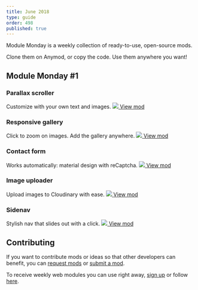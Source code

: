 ```yaml
---
title: June 2018
type: guide
order: 498
published: true
---
```


Module Monday is a weekly collection of ready-to-use, open-source mods.

Clone them on Anymod, or copy the code. Use them anywhere you want!

## Module Monday #1

### Parallax scroller
Customize with your own text and images.
<a href="https://anymod.com/mod/monrk?v=20">
  <img src="https://res.cloudinary.com/component/image/upload/v1529958478/parallax_by9zk7.gif"/>
</a>
<a class="button" href="https://anymod.com/mod/monrk?v=20">View mod</a>

### Responsive gallery
Click to zoom on images. Add the gallery anywhere.
<a href="https://anymod.com/mod/onakb?v=20">
  <img src="https://res.cloudinary.com/component/image/upload/v1529958476/gallery_pkkyu1.png"/>
</a>
<a class="button" href="https://anymod.com/mod/onakb?v=20">View mod</a>

### Contact form
Works automatically: material design with reCaptcha.
<a href="https://anymod.com/mod/anaom?v=20">
  <img src="https://res.cloudinary.com/component/image/upload/v1529958475/form_pfx91k.png"/>
</a>
<a class="button" href="https://anymod.com/mod/anaom?v=20">View mod</a>

### Image uploader
Upload images to Cloudinary with ease.
<a href="https://anymod.com/mod/onabb?v=30">
  <img src="https://res.cloudinary.com/component/image/upload/v1529958480/uploader_jydghw.png"/>
</a>
<a class="button" href="https://anymod.com/mod/onabb?v=30">View mod</a>

### Sidenav
Stylish nav that slides out with a click.
<a href="https://anymod.com/mod/bkmnr?v=20">
  <img src="https://res.cloudinary.com/component/image/upload/v1529958475/sidenav_jowk4j.png"/>
</a>
<a class="button" href="https://anymod.com/mod/bkmnr?v=20">View mod</a>

<script project="865732" src="https://cdn.anymod.com/v1"></script>

## Contributing
If you want to contribute mods or ideas so that other developers can benefit, you can [request mods](https://guide.anymod.com/v1/community/requests.html) or [submit a mod](https://guide.anymod.com/v1/community/contributing.html).

To receive weekly web modules you can use right away, [sign up](https://anymod.com) or follow [here](https://medium.com/anymod).